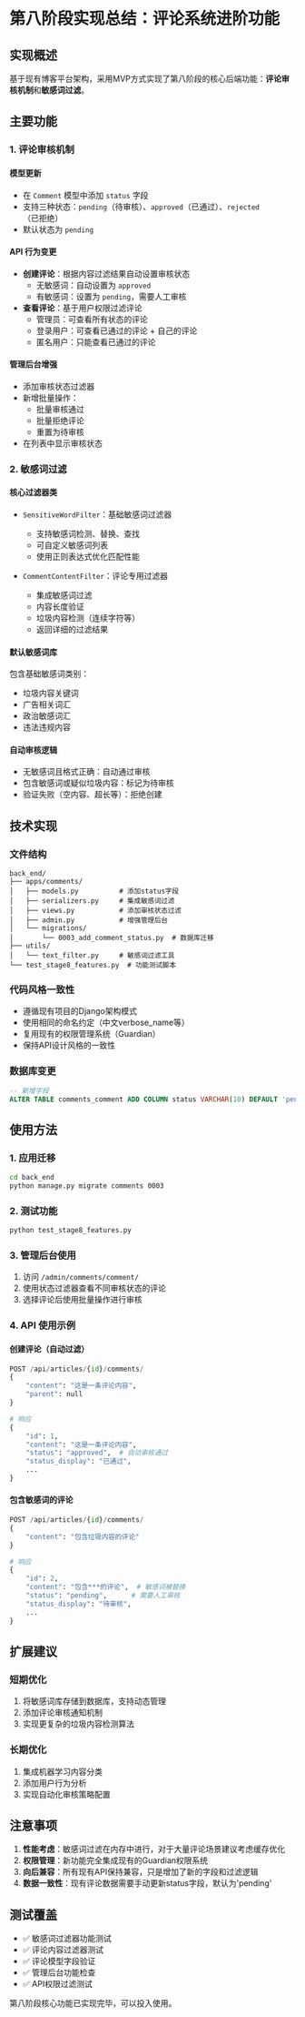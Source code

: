 # 第八阶段实现总结：评论系统进阶功能

## 实现概述

基于现有博客平台架构，采用MVP方式实现了第八阶段的核心后端功能：**评论审核机制**和**敏感词过滤**。

## 主要功能

### 1. 评论审核机制

#### 模型更新
- 在 `Comment` 模型中添加 `status` 字段
- 支持三种状态：`pending`（待审核）、`approved`（已通过）、`rejected`（已拒绝）
- 默认状态为 `pending`

#### API 行为变更
- **创建评论**：根据内容过滤结果自动设置审核状态
  - 无敏感词：自动设置为 `approved`
  - 有敏感词：设置为 `pending`，需要人工审核
- **查看评论**：基于用户权限过滤评论
  - 管理员：可查看所有状态的评论
  - 登录用户：可查看已通过的评论 + 自己的评论
  - 匿名用户：只能查看已通过的评论

#### 管理后台增强
- 添加审核状态过滤器
- 新增批量操作：
  - 批量审核通过
  - 批量拒绝评论  
  - 重置为待审核
- 在列表中显示审核状态

### 2. 敏感词过滤

#### 核心过滤器类
- `SensitiveWordFilter`：基础敏感词过滤器
  - 支持敏感词检测、替换、查找
  - 可自定义敏感词列表
  - 使用正则表达式优化匹配性能

- `CommentContentFilter`：评论专用过滤器
  - 集成敏感词过滤
  - 内容长度验证
  - 垃圾内容检测（连续字符等）
  - 返回详细的过滤结果

#### 默认敏感词库
包含基础敏感词类别：
- 垃圾内容关键词
- 广告相关词汇
- 政治敏感词汇
- 违法违规内容

#### 自动审核逻辑
- 无敏感词且格式正确：自动通过审核
- 包含敏感词或疑似垃圾内容：标记为待审核
- 验证失败（空内容、超长等）：拒绝创建

## 技术实现

### 文件结构
```
back_end/
├── apps/comments/
│   ├── models.py          # 添加status字段
│   ├── serializers.py     # 集成敏感词过滤
│   ├── views.py           # 添加审核状态过滤
│   ├── admin.py           # 增强管理后台
│   └── migrations/
│       └── 0003_add_comment_status.py  # 数据库迁移
├── utils/
│   └── text_filter.py     # 敏感词过滤工具
└── test_stage8_features.py  # 功能测试脚本
```

### 代码风格一致性
- 遵循现有项目的Django架构模式
- 使用相同的命名约定（中文verbose_name等）
- 复用现有的权限管理系统（Guardian）
- 保持API设计风格的一致性

### 数据库变更
```sql
-- 新增字段
ALTER TABLE comments_comment ADD COLUMN status VARCHAR(10) DEFAULT 'pending';
```

## 使用方法

### 1. 应用迁移
```bash
cd back_end
python manage.py migrate comments 0003
```

### 2. 测试功能
```bash
python test_stage8_features.py
```

### 3. 管理后台使用
1. 访问 `/admin/comments/comment/`
2. 使用状态过滤器查看不同审核状态的评论
3. 选择评论后使用批量操作进行审核

### 4. API 使用示例

#### 创建评论（自动过滤）
```python
POST /api/articles/{id}/comments/
{
    "content": "这是一条评论内容",
    "parent": null
}

# 响应
{
    "id": 1,
    "content": "这是一条评论内容",
    "status": "approved",  # 自动审核通过
    "status_display": "已通过",
    ...
}
```

#### 包含敏感词的评论
```python
POST /api/articles/{id}/comments/
{
    "content": "包含垃圾内容的评论"
}

# 响应
{
    "id": 2,
    "content": "包含***的评论",  # 敏感词被替换
    "status": "pending",      # 需要人工审核
    "status_display": "待审核",
    ...
}
```

## 扩展建议

### 短期优化
1. 将敏感词库存储到数据库，支持动态管理
2. 添加评论审核通知机制
3. 实现更复杂的垃圾内容检测算法

### 长期优化
1. 集成机器学习内容分类
2. 添加用户行为分析
3. 实现自动化审核策略配置

## 注意事项

1. **性能考虑**：敏感词过滤在内存中进行，对于大量评论场景建议考虑缓存优化
2. **权限管理**：新功能完全集成现有的Guardian权限系统
3. **向后兼容**：所有现有API保持兼容，只是增加了新的字段和过滤逻辑
4. **数据一致性**：现有评论数据需要手动更新status字段，默认为'pending'

## 测试覆盖

- ✅ 敏感词过滤器功能测试
- ✅ 评论内容过滤器测试
- ✅ 评论模型字段验证
- ✅ 管理后台功能检查
- ✅ API权限过滤测试

第八阶段核心功能已实现完毕，可以投入使用。